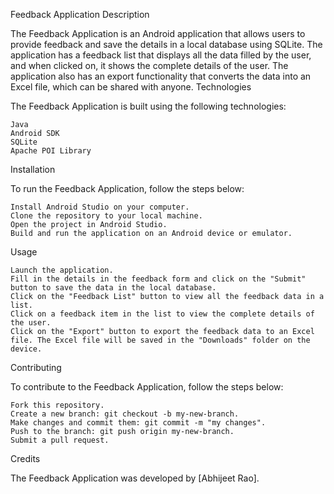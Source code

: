 Feedback Application
Description

The Feedback Application is an Android application that allows users to provide feedback and save the details in a local database using SQLite. The application has a feedback list that displays all the data filled by the user, and when clicked on, it shows the complete details of the user. The application also has an export functionality that converts the data into an Excel file, which can be shared with anyone.
Technologies

The Feedback Application is built using the following technologies:

    Java
    Android SDK
    SQLite
    Apache POI Library

Installation

To run the Feedback Application, follow the steps below:

    Install Android Studio on your computer.
    Clone the repository to your local machine.
    Open the project in Android Studio.
    Build and run the application on an Android device or emulator.

Usage

    Launch the application.
    Fill in the details in the feedback form and click on the "Submit" button to save the data in the local database.
    Click on the "Feedback List" button to view all the feedback data in a list.
    Click on a feedback item in the list to view the complete details of the user.
    Click on the "Export" button to export the feedback data to an Excel file. The Excel file will be saved in the "Downloads" folder on the device.

Contributing

To contribute to the Feedback Application, follow the steps below:

    Fork this repository.
    Create a new branch: git checkout -b my-new-branch.
    Make changes and commit them: git commit -m "my changes".
    Push to the branch: git push origin my-new-branch.
    Submit a pull request.

Credits

The Feedback Application was developed by [Abhijeet Rao].
